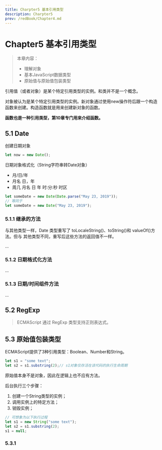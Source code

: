 ```yaml
---
title: Charpter5 基本引用类型
description: Charpter5
prev: /redBook/Chapter4.md
---
```

# Chapter5 基本引用类型

> 本章内容：
>
> - 理解对象
> - 基本JavaScript数据类型
> - 原始值与原始值包装类型

引用值（或者对象）是某个特定引用类型的实例。和类并不是一个概念。

对象被认为是某个特定引用类型的实例。新对象通过使用new操作符后跟一个构造函数来创建。构造函数就是用来创建新对象的函数。

<b>函数也是一种引用类型，第10章专门用来介绍函数。</b>

## 5.1 Date

创建日期对象

```js
let now = new Date();
```

日期对象格式化（String字符串转Date对象）

- 月/日/年
- 月名 日，年
- 周几 月名 日 年 时:分:秒 时区

```js
let someDate = new Date(Date.parse("May 23, 2019"));
// 等同于
let someDate = new Date("May 23, 2019");
```

### 5.1.1 继承的方法

与其他类型一样，Date 类型重写了 toLocaleString()、toString()和 valueOf()方法。但与 其他类型不同，重写后这些方法的返回值不一样。

...

### 5.1.2 日期格式化方法

...

### 5.1.3 日期/时间组件方法

...

## 5.2 RegExp

> ECMAScript 通过 RegExp 类型支持正则表达式。



## 5.3 原始值包装类型

ECMAScript提供了3种引用类型：Boolean、Number和String。

```js
let s1 = "some text";
let s2 = s1.substring(2);// s1对象仅存活在该代码的执行生命周期
```

原始值本身不是对象，因此在逻辑上也不应有方法。

后台执行三个步骤：

1. 创建一个String类型的实例；
2. 调用实例上的特定方法；
3. 销毁实例；

```js
// 可想象为以下执行过程
let s1 = new String("some text");
let s2 = s1.substring(2);
s1 = null;
```



### 5.3.1

